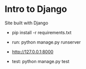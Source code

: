 # Intro to Django

Site built with Django

- pip install -r requirements.txt

- run: python manage.py runserver

- <http://127.0.0.1:8000>

- test: python manage.py test

